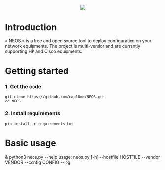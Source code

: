 <html>
    <p align="center">
        <img src="https://image.ibb.co/eA9Swx/logo_neos.png">
    </p>
</html>   

# Introduction

« NEOS » is a free and open source tool to deploy configuration on your network equipments. The project is multi-vendor and are currently supporting HP and Cisco equipments.

# Getting started

### 1. Get the code
    git clone https://github.com/cap10mo/NEOS.git
    cd NEOS
### 2. Install requirements
    pip install -r requirements.txt

# Basic usage

   & python3 neos.py --help
   usage: neos.py [-h] --hostfile HOSTFILE --vendor VENDOR --config CONFIG --log

